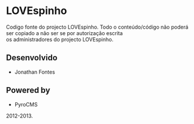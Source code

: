 # LOVEspinho

Codigo fonte do projecto LOVEspinho. Todo o conteúdo/código não poderá ser copiado a não ser se por autorização escrita  
os administradores do projecto LOVEspinho.  

## Desenvolvido

 * Jonathan Fontes  

## Powered by

 * PyroCMS  

2012-2013.

